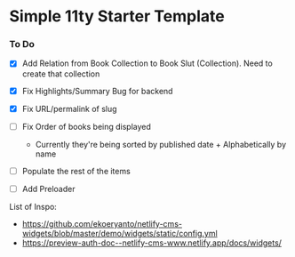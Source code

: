 # Simple 11ty Starter Template


### To Do
- [x] Add Relation from Book Collection to Book Slut (Collection). Need to create that collection
- [x] Fix Highlights/Summary Bug for backend
- [x] Fix URL/permalink of slug
- [ ] Fix Order of books being displayed
    * Currently they're being sorted by published date + Alphabetically by name
- [ ] Populate the rest of the items
- [ ] Add Preloader

 



List of Inspo:
- https://github.com/ekoeryanto/netlify-cms-widgets/blob/master/demo/widgets/static/config.yml
- https://preview-auth-doc--netlify-cms-www.netlify.app/docs/widgets/